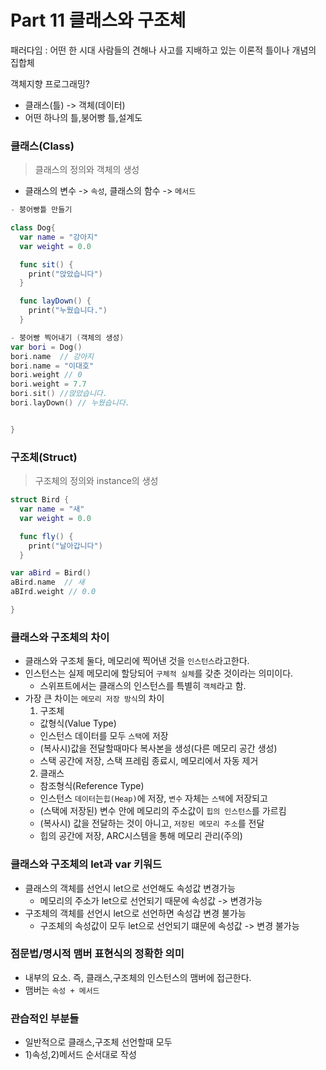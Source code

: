 # Part 11 클래스와 구조체
패러다임 : 어떤 한 시대 사람들의 견해나 사고를 지배하고 있는 이론적 틀이나 개념의 집합체

객체지향 프로그래밍? 
* 클래스(틀) -> 객체(데이터)
* 어떤 하나의 틀,붕어빵 틀,설계도

### 클래스(Class)
> 클래스의 정의와 객체의 생성
>
> 
* 클래스의 변수 -> `속성`, 클래스의 함수 -> `메서드`

```Swift
- 붕어빵틀 만들기

class Dog{
  var name = "강아지"
  var weight = 0.0

  func sit() {
    print("앉았습니다")
  }

  func layDown() {
    print("누웠습니다.")
  }

- 붕어빵 찍어내기 (객체의 생성)
var bori = Dog()
bori.name  // 강아지
bori.name = "이대호"
bori.weight // 0
bori.weight = 7.7
bori.sit() //앉았습니다.
bori.layDown() // 누웠습니다.


}

```

### 구조체(Struct)
> 구조체의 정의와 instance의 생성

```Swift
struct Bird {
  var name = "새"
  var weight = 0.0

  func fly() {
    print("날아갑니다")
  }

var aBird = Bird()
aBird.name  // 새
aBIrd.weight // 0.0

}
```
### 클래스와 구조체의 차이
* 클래스와 구조체 둘다, 메모리에 찍어낸 것을 `인스턴스`라고한다.
* 인스턴스는 실제 메모리에 할당되어 `구체적 실체`를 갖춘 것이라는 의미이다.
  * 스위프트에서는 클래스의 인스턴스를 특별히 `객체`라고 함.
* 가장 큰 차이는 `메모리 저장 방식`의 차이
  1. 구조체
    * 값형식(Value Type)
    * 인스턴스 데이터를 모두 `스택`에 저장
    * (복사시)값을 전달할때마다 복사본을 생성(다른 메모리 공간 생성)
    * 스택 공간에 저장, 스택 프레림 종료시, 메모리에서 자동 제거
  2. 클래스
    * 참조형식(Reference Type)
    * 인스턴스 `데이터`는`힙(Heap)`에 저장, `변수` 자체는 `스텍`에 저장되고
    * (스택에 저장된) 변수 안에 메모리의 주소값이 `힙의 인스턴스`를 가르킴
    * (복사시) 값을 전달하는 것이 아니고, `저장된 메모리 주소`를 전달
    * 힙의 공간에 저장, ARC시스템을 통해 메모리 관리(주의)

### 클래스와 구조체의 let과 var 키워드
* 클래스의 객체를 선언시 let으로 선언해도 속성값 변경가능
  * 메모리의 주소가 let으로 선언되기 때문에 속성값 -> 변경가능
* 구조체의 객체를 선언시 let으로 선언하면 속성갑 변경 불가능
  * 구조체의 속성값이 모두 let으로 선언되기 떄문에 속성값 -> 변경 불가능
 
### 점문법/명시적 맴버 표현식의 정확한 의미
* 내부의 요소. 즉, 클래스,구조체의 인스턴스의 맴버에 접근한다.
* 맴버는 `속성 + 메서드`


### 관습적인 부분들
* 일반적으로 클래스,구조체 선언할때 모두
* 1)속성,2)메서드 순서대로 작성
  
